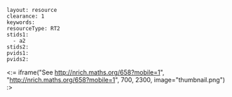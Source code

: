 ````
layout: resource
clearance: 1
keywords:
resourceType: RT2
stids1: 
  - a2
stids2:
pvids1:
pvids2:

````

<:= iframe("See http://nrich.maths.org/658?mobile=1", "http://nrich.maths.org/658?mobile=1", 700, 2300, image="thumbnail.png") :>

